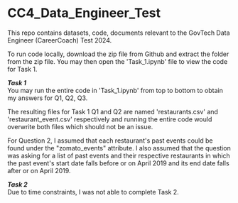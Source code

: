 # CC4_Data_Engineer_Test
This repo contains datasets, code, documents relevant to the GovTech Data Engineer (CareerCoach) Test 2024.

To run code locally, download the zip file from Github and extract the folder from the zip file. You may then open the 'Task_1.ipynb' file to view the code for Task 1.

_**Task 1**_ <br>
You may run the entire code in 'Task_1.ipynb' from top to bottom to obtain my answers for Q1, Q2, Q3.  

The resulting files for Task 1 Q1 and Q2 are named 'restaurants.csv' and 'restaurant_event.csv' respectively and running the entire code would overwrite both files which should not be an issue.

For Question 2, I assumed that each restaurant's past events could be found under the "zomato_events" attribute. I also assumed that the question was asking for a list of past events and their respective restaurants in which the past event's start date falls before or on April 2019 and its end date falls after or on April 2019.

_**Task 2**_ <br>
Due to time constraints, I was not able to complete Task 2.

